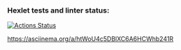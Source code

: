 ### Hexlet tests and linter status:
[![Actions Status](https://github.com/Kowalewskaya/frontend-project-lvl2/actions/workflows/hexlet-check.yml/badge.svg)](https://github.com/Kowalewskaya/frontend-project-lvl2/actions)

https://asciinema.org/a/htWoU4c5DBlXC6A6HCWhb241R